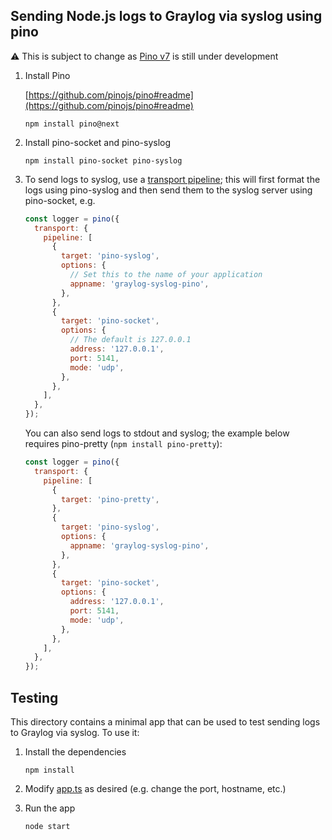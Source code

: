 ## Sending Node.js logs to Graylog via syslog using pino

⚠ This is subject to change as [Pino v7](https://github.com/pinojs/pino) is still under development

1. Install Pino

   [https://github.com/pinojs/pino#readme](https://github.com/pinojs/pino#readme)

   ```
   npm install pino@next
   ```

1. Install pino-socket and pino-syslog

   ```
   npm install pino-socket pino-syslog
   ```

1. To send logs to syslog, use a [transport pipeline](https://getpino.io/#/docs/transports?id=creating-a-transport-pipeline); this will first format the logs using pino-syslog and then send them to the syslog server using pino-socket, e.g.

   ```javascript
   const logger = pino({
     transport: {
       pipeline: [
         {
           target: 'pino-syslog',
           options: {
             // Set this to the name of your application
             appname: 'graylog-syslog-pino',
           },
         },
         {
           target: 'pino-socket',
           options: {
             // The default is 127.0.0.1
             address: '127.0.0.1',
             port: 5141,
             mode: 'udp',
           },
         },
       ],
     },
   });
   ```

   You can also send logs to stdout and syslog; the example below requires pino-pretty (`npm install pino-pretty`):

   ```javascript
   const logger = pino({
     transport: {
       pipeline: [
         {
           target: 'pino-pretty',
         },
         {
           target: 'pino-syslog',
           options: {
             appname: 'graylog-syslog-pino',
           },
         },
         {
           target: 'pino-socket',
           options: {
             address: '127.0.0.1',
             port: 5141,
             mode: 'udp',
           },
         },
       ],
     },
   });
   ```

## Testing

This directory contains a minimal app that can be used to test sending logs to Graylog via syslog. To use
it:

1. Install the dependencies

   ```
   npm install
   ```

1. Modify [app.ts](app.ts) as desired (e.g. change the port, hostname, etc.)

1. Run the app

   ```
   node start
   ```
